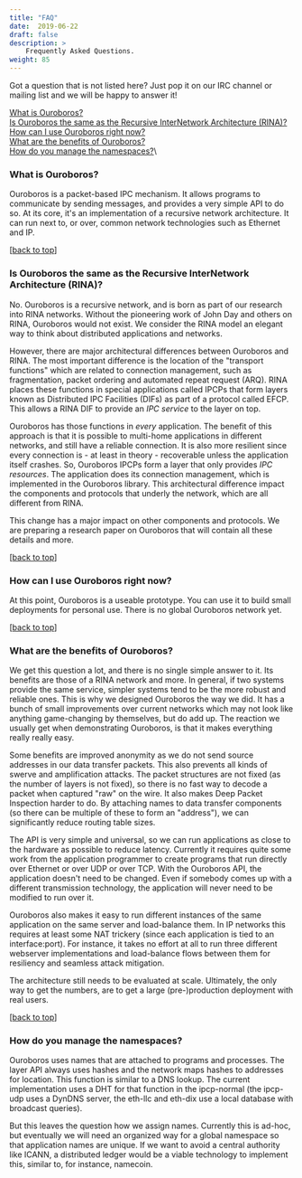 ```yaml
---
title: "FAQ"
date:  2019-06-22
draft: false
description: >
    Frequently Asked Questions.
weight: 85
---
```


Got a question that is not listed here? Just pop it on our IRC channel
or mailing list and we will be happy to answer it!

[What is Ouroboros?](#what)\
[Is Ouroboros the same as the Recursive InterNetwork Architecture
(RINA)?](#rina)\
[How can I use Ouroboros right now?](#deploy)\
[What are the benefits of Ouroboros?](#benefits)\
[How do you manage the namespaces?](#namespaces)\

### <a name="what">What is Ouroboros?</a>

Ouroboros is a packet-based IPC mechanism. It allows programs to
communicate by sending messages, and provides a very simple API to do
so. At its core, it's an implementation of a recursive network
architecture. It can run next to, or over, common network technologies
such as Ethernet and IP.

[[back to top](#top)]

### <a name="rina">Is Ouroboros the same as the Recursive InterNetwork Architecture (RINA)?</a>

No. Ouroboros is a recursive network, and is born as part of our
research into RINA networks. Without the pioneering work of John Day and
others on RINA, Ouroboros would not exist. We consider the RINA model an
elegant way to think about distributed applications and networks.

However, there are major architectural differences between Ouroboros and
RINA. The most important difference is the location of the "transport
functions" which are related to connection management, such as
fragmentation, packet ordering and automated repeat request (ARQ). RINA
places these functions in special applications called IPCPs that form
layers known as Distributed IPC Facilities (DIFs) as part of a protocol
called EFCP. This allows a RINA DIF to provide an *IPC service* to the
layer on top.

Ouroboros has those functions in *every* application. The benefit of
this approach is that it is possible to multi-home applications in
different networks, and still have a reliable connection. It is also
more resilient since every connection is - at least in theory -
recoverable unless the application itself crashes. So, Ouroboros IPCPs
form a layer that only provides *IPC resources*. The application does
its connection management, which is implemented in the Ouroboros
library. This architectural difference impact the components and
protocols that underly the network, which are all different from RINA.

This change has a major impact on other components and protocols. We are
preparing a research paper on Ouroboros that will contain all these
details and more.

[[back to top](#top)]

### <a name="deploy">How can I use Ouroboros right now?</a>

At this point, Ouroboros is a useable prototype. You can use it to build
small deployments for personal use. There is no global Ouroboros network
yet.

[[back to top](#top)]

### <a name="benefits">What are the benefits of Ouroboros?</a>

We get this question a lot, and there is no single simple answer to
it.  Its benefits are those of a RINA network and more. In general, if
two systems provide the same service, simpler systems tend to be the
more robust and reliable ones. This is why we designed Ouroboros the
way we did. It has a bunch of small improvements over current networks
which may not look like anything game-changing by themselves, but do
add up. The reaction we usually get when demonstrating Ouroboros, is
that it makes everything really really easy.

Some benefits are improved anonymity as we do not send source addresses
in our data transfer packets. This also prevents all kinds of swerve and
amplification attacks. The packet structures are not fixed (as the
number of layers is not fixed), so there is no fast way to decode a
packet when captured "raw" on the wire. It also makes Deep Packet
Inspection harder to do. By attaching names to data transfer components
(so there can be multiple of these to form an "address"), we can
significantly reduce routing table sizes.

The API is very simple and universal, so we can run applications as
close to the hardware as possible to reduce latency. Currently it
requires quite some work from the application programmer to create
programs that run directly over Ethernet or over UDP or over TCP. With
the Ouroboros API, the application doesn't need to be changed. Even if
somebody comes up with a different transmission technology, the
application will never need to be modified to run over it.

Ouroboros also makes it easy to run different instances of the same
application on the same server and load-balance them. In IP networks
this requires at least some NAT trickery (since each application is tied
to an interface:port). For instance, it takes no effort at all to run
three different webserver implementations and load-balance flows between
them for resiliency and seamless attack mitigation.

The architecture still needs to be evaluated at scale. Ultimately, the
only way to get the numbers, are to get a large (pre-)production
deployment with real users.

[[back to top](#top)]

### <a name="namespaces">How do you manage the namespaces?</a>

Ouroboros uses names that are attached to programs and processes. The
layer API always uses hashes and the network maps hashes to addresses
for location. This function is similar to a DNS lookup. The current
implementation uses a DHT for that function in the ipcp-normal (the
ipcp-udp uses a DynDNS server, the eth-llc and eth-dix use a local
database with broadcast queries).

But this leaves the question how we assign names. Currently this is
ad-hoc, but eventually we will need an organized way for a global
namespace so that application names are unique. If we want to avoid a
central authority like ICANN, a distributed ledger would be a viable
technology to implement this, similar to, for instance, namecoin.
